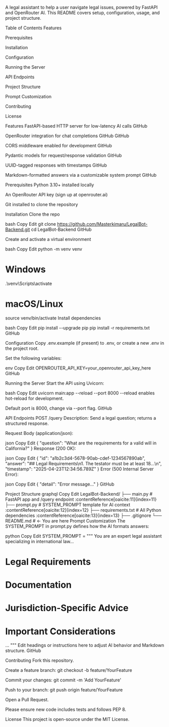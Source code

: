 A legal assistant to help a user navigate legal issues, powered by FastAPI and OpenRouter AI. This README covers setup, configuration, usage, and project structure.

Table of Contents
Features

Prerequisites

Installation

Configuration

Running the Server

API Endpoints

Project Structure

Prompt Customization

Contributing

License

Features
FastAPI-based HTTP server for low-latency AI calls 
GitHub

OpenRouter integration for chat completions 
GitHub
GitHub

CORS middleware enabled for development 
GitHub

Pydantic models for request/response validation 
GitHub

UUID-tagged responses with timestamps 
GitHub

Markdown-formatted answers via a customizable system prompt 
GitHub

Prerequisites
Python 3.10+ installed locally

An OpenRouter API key (sign up at openrouter.ai)

Git installed to clone the repository

Installation
Clone the repo

bash
Copy
Edit
git clone https://github.com/Masterkimaru/LegalBot-Backend.git
cd LegalBot-Backend
GitHub

Create and activate a virtual environment

bash
Copy
Edit
python -m venv venv
# Windows
.\venv\Scripts\activate
# macOS/Linux
source venv/bin/activate
Install dependencies

bash
Copy
Edit
pip install --upgrade pip
pip install -r requirements.txt
GitHub

Configuration
Copy .env.example (if present) to .env, or create a new .env in the project root.

Set the following variables:

env
Copy
Edit
OPENROUTER_API_KEY=your_openrouter_api_key_here
GitHub

Running the Server
Start the API using Uvicorn:

bash
Copy
Edit
uvicorn main:app --reload --port 8000
--reload enables hot-reload for development.

Default port is 8000, change via --port flag. 
GitHub

API Endpoints
POST /query
Description: Send a legal question; returns a structured response.

Request Body (application/json):

json
Copy
Edit
{
  "question": "What are the requirements for a valid will in California?"
}
Response (200 OK):

json
Copy
Edit
{
  "id": "a1b2c3d4-5678-90ab-cdef-1234567890ab",
  "answer": "## Legal Requirements\n1. The testator must be at least 18...\n",
  "timestamp": "2025-04-23T12:34:56.789Z"
}
Error (500 Internal Server Error):

json
Copy
Edit
{ "detail": "Error message..." }
GitHub

Project Structure
graphql
Copy
Edit
LegalBot-Backend/
├── main.py            # FastAPI app and /query endpoint :contentReference[oaicite:11]{index=11}
├── prompt.py          # SYSTEM_PROMPT template for AI context :contentReference[oaicite:12]{index=12}
├── requirements.txt   # All Python dependencies :contentReference[oaicite:13]{index=13}
├── .gitignore
└── README.md          # ← You are here
Prompt Customization
The SYSTEM_PROMPT in prompt.py defines how the AI formats answers:

python
Copy
Edit
SYSTEM_PROMPT = """
You are an expert legal assistant specializing in international law…
# Legal Requirements
# Documentation
# Jurisdiction-Specific Advice
# Important Considerations
…
"""
Edit headings or instructions here to adjust AI behavior and Markdown structure. 
GitHub

Contributing
Fork this repository.

Create a feature branch: git checkout -b feature/YourFeature

Commit your changes: git commit -m 'Add YourFeature'

Push to your branch: git push origin feature/YourFeature

Open a Pull Request.

Please ensure new code includes tests and follows PEP 8.

License
This project is open-source under the MIT License.
